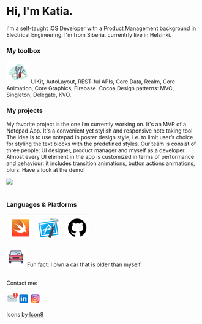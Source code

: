 # Hi, I'm Katia.
I'm a self-taught iOS Developer with a Product Management background in Electrical Engineering. 
I'm from Siberia, currentrly live in Helsinki.

### My toolbox
<img src="https://github.com/K-Khud/K-Khud/blob/main/Images/hand-tools.png" width=60>
UIKit, AutoLayout, REST-ful APIs, Core Data, Realm, Core Animation, Core Graphics, Firebase. 
Cocoa Design patterns: MVC, Singleton, Delegate, KVO.

### My projects

My favorite project is the one I’m currently working on. It's an MVP of a Notepad App.
It's a convenient yet stylish and responsive note taking tool. 
The idea is to use notepad in poster design style, i.e. to limit user’s choice for styling the text blocks with the predefined styles. 
Our team is consist of three people: UI designer, product manager and myself as a developer. 
Almost every UI element in the app is customized in terms of performance and behaviour: it includes transition animations, button actions animations, blurs. 
Have a look at the demo!
<p align="left">
  <img src="https://github.com/K-Khud/K-Khud/blob/main/Images/MVP-1.gif" width=300>
  <br><br>
</p>



### Languages & Platforms
|<img src="https://github.com/K-Khud/K-Khud/blob/main/Images/swift.png" width=60> | <img src="https://github.com/K-Khud/K-Khud/blob/main/Images/xcode.png" width=60> | <img src="https://github.com/K-Khud/K-Khud/blob/main/Images/github.png" width=60> | 
|:---:|:---:|:---:|

<p align="left">
<img src="https://github.com/K-Khud/K-Khud/blob/main/Images/car.png" width=50> 
Fun fact: I own a car that is older than myself.
<br><br>
</p>

Contact me: 
<br/><br/>
<a href="katerina.koreneva@gmail.com">
  <img align="left" alt="Katia Khudzhamkulova" width="30px" src="https://github.com/K-Khud/K-Khud/blob/main/Images/mail.png" />
</a>
<a href="https://www.linkedin.com/in/ekaterina-khudzhamkulova-00094315b/">
  <img align="left" alt="Katia Khudzhamkulova" width="30px" src="https://github.com/K-Khud/K-Khud/blob/main/Images/linkedin.png" />
</a>
<a href="https://www.instagram.com/katia_hood/">
  <img align="left" alt="Katia Khudzhamkulova" width="30px" src="https://github.com/K-Khud/K-Khud/blob/main/Images/instagram.png" />
</a>
<br/><br/>

Icons by [Icon8](https://icons8.com)
